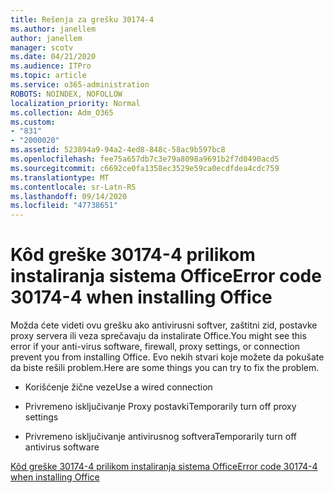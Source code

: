```yaml
---
title: Rešenja za grešku 30174-4
ms.author: janellem
author: janellem
manager: scotv
ms.date: 04/21/2020
ms.audience: ITPro
ms.topic: article
ms.service: o365-administration
ROBOTS: NOINDEX, NOFOLLOW
localization_priority: Normal
ms.collection: Adm_O365
ms.custom:
- "831"
- "2000020"
ms.assetid: 523894a9-94a2-4ed8-848c-58ac9b597bc8
ms.openlocfilehash: fee75a657db7c3e79a8098a9691b2f7d0490acd5
ms.sourcegitcommit: c6692ce0fa1358ec3529e59ca0ecdfdea4cdc759
ms.translationtype: MT
ms.contentlocale: sr-Latn-RS
ms.lasthandoff: 09/14/2020
ms.locfileid: "47738651"
---
```

# <a name="error-code-30174-4-when-installing-office"></a><span data-ttu-id="48ed7-102">Kôd greške 30174-4 prilikom instaliranja sistema Office</span><span class="sxs-lookup"><span data-stu-id="48ed7-102">Error code 30174-4 when installing Office</span></span>

<span data-ttu-id="48ed7-103">Možda ćete videti ovu grešku ako antivirusni softver, zaštitni zid, postavke proxy servera ili veza sprečavaju da instalirate Office.</span><span class="sxs-lookup"><span data-stu-id="48ed7-103">You might see this error if your anti-virus software, firewall, proxy settings, or connection prevent you from installing Office.</span></span> <span data-ttu-id="48ed7-104">Evo nekih stvari koje možete da pokušate da biste rešili problem.</span><span class="sxs-lookup"><span data-stu-id="48ed7-104">Here are some things you can try to fix the problem.</span></span>
  
- <span data-ttu-id="48ed7-105">Korišćenje žične veze</span><span class="sxs-lookup"><span data-stu-id="48ed7-105">Use a wired connection</span></span>

- <span data-ttu-id="48ed7-106">Privremeno isključivanje Proxy postavki</span><span class="sxs-lookup"><span data-stu-id="48ed7-106">Temporarily turn off proxy settings</span></span>

- <span data-ttu-id="48ed7-107">Privremeno isključivanje antivirusnog softvera</span><span class="sxs-lookup"><span data-stu-id="48ed7-107">Temporarily turn off antivirus software</span></span>

[<span data-ttu-id="48ed7-108">Kôd greške 30174-4 prilikom instaliranja sistema Office</span><span class="sxs-lookup"><span data-stu-id="48ed7-108">Error code 30174-4 when installing Office</span></span>](https://support.office.com/article/5d5551db-266f-47b3-93fc-d51c2e8f4c0b?wt.mc_id=Alchemy_ClientDIA)
  